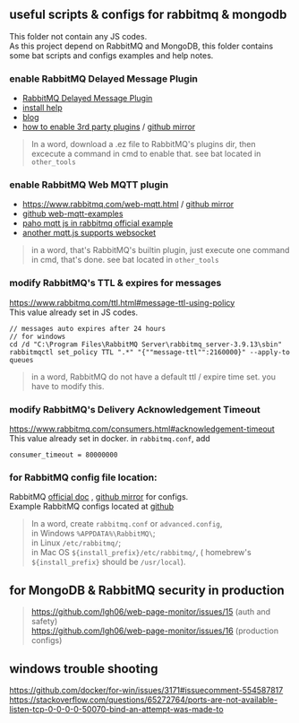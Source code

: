 ## useful scripts & configs for rabbitmq & mongodb  
This folder not contain any JS codes.  
As this project depend on RabbitMQ and MongoDB, this folder contains some bat scripts and configs examples and help notes.  

### enable RabbitMQ Delayed Message Plugin  
- [RabbitMQ Delayed Message Plugin](https://github.com/rabbitmq/rabbitmq-delayed-message-exchange/releases)  
- [install help](https://github.com/rabbitmq/rabbitmq-delayed-message-exchange/tree/3.9.0#installation)  
- [blog](https://blog.rabbitmq.com/posts/2015/04/scheduling-messages-with-rabbitmq)  
- [how to enable 3rd party plugins](https://www.rabbitmq.com/installing-plugins.html) / [github mirror](https://github.com/rabbitmq/rabbitmq-website/blob/66c4d8a9123e9e7a4f785b485e2b9834e572956d/site/installing-plugins.md)  
> In a word, download a .ez file to RabbitMQ's plugins dir, then excecute a command in cmd to enable that.  see bat located in `other_tools`  

### enable RabbitMQ Web MQTT plugin  
- https://www.rabbitmq.com/web-mqtt.html / [github mirror](https://github.com/rabbitmq/rabbitmq-website/blob/66c4d8a9123e9e7a4f785b485e2b9834e572956d/site/web-mqtt.md)  
- [github web-mqtt-examples](https://github.com/rabbitmq/rabbitmq-server/tree/v3.9.x/deps/rabbitmq_web_mqtt_examples)  
- [paho mqtt js in rabbitmq official example](https://github.com/eclipse/paho.mqtt.javascript/blob/master/src/paho-mqtt.js)  
- [another mqtt.js supports websocket](https://github.com/mqttjs/MQTT.js)  
> in a word, that's RabbitMQ's builtin plugin,
just execute one command in cmd, that's done.  see bat located in `other_tools`  

### modify RabbitMQ's TTL & expires for messages  
https://www.rabbitmq.com/ttl.html#message-ttl-using-policy  
This value already set in JS codes.
```
// messages auto expires after 24 hours
// for windows
cd /d "C:\Program Files\RabbitMQ Server\rabbitmq_server-3.9.13\sbin"
rabbitmqctl set_policy TTL ".*" "{""message-ttl"":2160000}" --apply-to queues
```  
> in a word, RabbitMQ do not have a default ttl / expire time set. you have to modify this.  

### modify RabbitMQ's Delivery Acknowledgement Timeout  
https://www.rabbitmq.com/consumers.html#acknowledgement-timeout  
This value already set in docker.
in `rabbitmq.conf`, add  
```  
consumer_timeout = 80000000  
```  


### for RabbitMQ config file location:    
RabbitMQ [official doc](https://www.rabbitmq.com/configure.html) , [github mirror](https://github.com/rabbitmq/rabbitmq-website/blob/66c4d8a9123e9e7a4f785b485e2b9834e572956d/site/) for configs.  
Example RabbitMQ configs located at [github](https://github.com/rabbitmq/rabbitmq-server/tree/v3.9.x/deps/rabbit/docs)  
> In a word, create `rabbitmq.conf` or `advanced.config`,  
in Windows	`%APPDATA%\RabbitMQ\`;  
in Linux `/etc/rabbitmq/`;  
in Mac OS `${install_prefix}/etc/rabbitmq/`, ( homebrew's `${install_prefix}` should be  `/usr/local`).  

## for MongoDB & RabbitMQ security in production    
> https://github.com/lgh06/web-page-monitor/issues/15  (auth and safety)  
> https://github.com/lgh06/web-page-monitor/issues/16  (production configs)  

## windows trouble shooting  
https://github.com/docker/for-win/issues/3171#issuecomment-554587817  
https://stackoverflow.com/questions/65272764/ports-are-not-available-listen-tcp-0-0-0-0-50070-bind-an-attempt-was-made-to  


